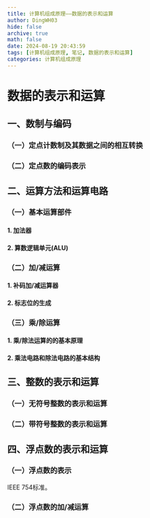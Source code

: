 ```yaml
---
title: 计算机组成原理——数据的表示和运算
author: DingWH03
hide: false
archive: true
math: false
date: 2024-08-19 20:43:59
tags: [计算机组成原理, 笔记, 数据的表示和运算]
categories: 计算机组成原理
---
```

# 数据的表示和运算

## 一、数制与编码

### （一）定点计数制及其数据之间的相互转换

### （二）定点数的编码表示

## 二、运算方法和运算电路

### （一）基本运算部件

#### 1. 加法器

#### 2. 算数逻辑单元(ALU)

### （二）加/减运算

#### 1. 补码加/减运算器

#### 2. 标志位的生成

### （三）乘/除运算

#### 1. 乘/除法运算的的基本原理

#### 2. 乘法电路和除法电路的基本结构

## 三、整数的表示和运算

### （一）无符号整数的表示和运算

### （二）带符号整数的表示和运算

## 四、浮点数的表示和运算

### （一）浮点数的表示

IEEE 754标准。

### （二）浮点数的加/减运算